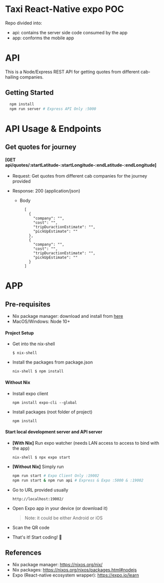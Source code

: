 # Taxi React-Native expo POC

Repo divided into:

* api: contains the server side code consumed by the app
* app: conforms the mobile app

# API

This is a Node/Express REST API for getting quotes from different cab-hailing companies.

## Getting Started

```bash
  npm install
  npm run server # Express API Only :5000
```

# API Usage & Endpoints

## Get quotes for journey

#### [GET api/quotes/:startLatitude-:startLongitude-:endLatitude-:endLongitude]

- Request: Get quotes from different cab companies for the journey provided

- Response: 200 (application/json)

  - Body

          [
            {
              "company": "",
              "cost": "",
              "tripDuractionEstimate": "",
              "pickUpEstimate": ""
            },
            {
              "company": "",
              "cost": "",
              "tripDuractionEstimate": "",
              "pickUpEstimate": ""
            }
          ]


# APP

## Pre-requisites

- Nix package manager: download and install from [here](https://nixos.org/nix/)
- MacOS/Windows: Node 10+

#### Project Setup

- Get into the nix-shell
  ```
  $ nix-shell
  ```
- Install the packages from package.json
  ```
  nix-shell $ npm install
  ```

#### Without Nix

- Install expo client
  ```
  npm install expo-cli --global
  ```
- Install packages (root folder of project)
  ```
  npm install
  ```

#### Start local development server and API server

- **[With Nix]** Run expo watcher (needs LAN access to access to bind with the app)

  ```
  nix-shell $ npx expo start
  ```

- **[Without Nix]** Simply run

  ```bash
  npm run start # Expo Client Only :19002
  npm run start & npm run api # Express & Expo :5000 & :19002
  ```

- Go to URL provided usually
  ```
  http://localhost:19002/
  ```
- Open Expo app in your device (or download it)
  > Note: it could be either Android or iOS
- Scan the QR code
- That's it! Start coding! :rocket:

## References

- Nix package manager: https://nixos.org/nix/
- Nix packages: https://nixos.org/nixos/packages.html#nodejs
- Expo (React-native ecosystem wrapper): https://expo.io/learn
